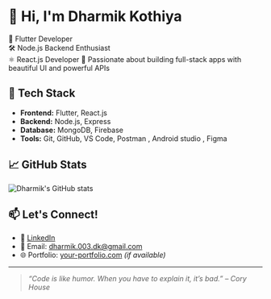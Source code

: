 # 👋 Hi, I'm Dharmik Kothiya

💙 Flutter Developer  
🛠️ Node.js Backend Enthusiast  
⚛️ React.js Developer
🚀 Passionate about building full-stack apps with beautiful UI and powerful APIs

## 🔧 Tech Stack
- **Frontend:** Flutter, React.js 
- **Backend:** Node.js, Express
- **Database:** MongoDB, Firebase
- **Tools:** Git, GitHub, VS Code, Postman , Android studio , Figma 

## 📈 GitHub Stats
![Dharmik's GitHub stats](https://github.com/Dharmikkothiya)

## 📫 Let's Connect!
- 💼 [LinkedIn](https://www.linkedin.com/in/dharmik-kothiya-3b2a771bb)
- 📧 Email: dharmik.003.dk@gmail.com
- 🌐 Portfolio: [your-portfolio.com](https://your-portfolio.com) *(if available)*

---
> *“Code is like humor. When you have to explain it, it’s bad.” – Cory House*
